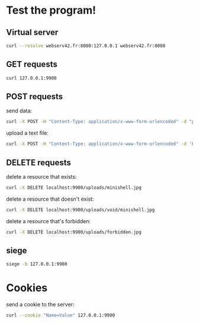 # Test the program!


## Virtual server

```sh
curl --resolve webserv42.fr:8080:127.0.0.1 webserv42.fr:8080
```

## GET requests

```sh
curl 127.0.0.1:9900
```

## POST requests

send data:
```sh
curl -X POST -H "Content-Type: application/x-www-form-urlencoded" -d "param1=value1&param2=value2" 127.0.0.1:9900
```

upload a text file:
```sh
curl -X POST -H "Content-Type: application/x-www-form-urlencoded" -d 'Hello World!' 127.0.0.1:9900/uploads/test.txt
```

## DELETE requests

delete a resource that exists:
```sh
curl -X DELETE localhost:9900/uploads/minishell.jpg
```

delete a resource that doesn't exist:
```sh
curl -X DELETE localhost:9900/uploads/void/minishell.jpg
```

delete a resource that's forbidden:
```sh
curl -X DELETE localhost:9900/uploads/forbidden.jpg
```

## siege

```sh
siege -b 127.0.0.1:9900
```

# Cookies

send a cookie to the server:
```sh
curl --cookie "Name=Value" 127.0.0.1:9900
```